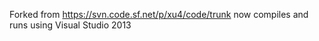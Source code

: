 Forked from https://svn.code.sf.net/p/xu4/code/trunk now compiles and runs using Visual Studio 2013

